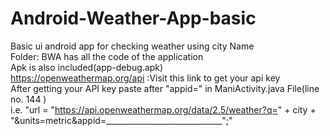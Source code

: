 # Android-Weather-App-basic
 Basic ui android app for checking weather using city Name <br>
 Folder: BWA has all the code of the application <br>
 Apk is also included(app-debug.apk) <br>
https://openweathermap.org/api :Visit this link to get your api key <br>
After getting  your API key  paste after "appid=" in ManiActivity.java File(line no. 144 )<br>
  i.e. "url = "https://api.openweathermap.org/data/2.5/weather?q=" + city + "&units=metric&appid=_____________________________";" 
